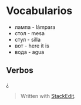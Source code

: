 # Vocabularios

- лампа - lámpara
- стол - mesa
- стул - silla
- вот - here it is
- вода - agua


## Verbos

¿

> Written with [StackEdit](https://stackedit.io/).
<!--stackedit_data:
eyJoaXN0b3J5IjpbLTY1OTQ1MDcyNl19
-->